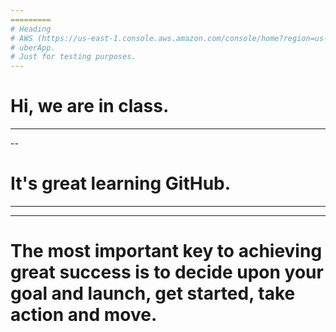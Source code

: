 ```yaml
---
=========
# Heading
# AWS (https://us-east-1.console.aws.amazon.com/console/home?region=us-east-1#)
# uberApp.
# Just for testing purposes.
---
```

# Hi, we are in class.
----
--
# It's great learning GitHub.
------
---
# The most important key to achieving great success is to decide upon your goal and launch, get started, take action and move.